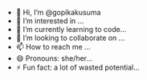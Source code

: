 - 👋 Hi, I’m @gopikakusuma
- 👀 I’m interested in ...
- 🌱 I’m currently learning to code...
- 💞️ I’m looking to collaborate on ...
- 📫 How to reach me ...
- 😄 Pronouns: she/her...
- ⚡ Fun fact: a lot of wasted potential...

<!---
gopikakusuma/gopikakusuma is a ✨ special ✨ repository because its `README.md` (this file) appears on your GitHub profile.
You can click the Preview link to take a look at your changes.
--->

